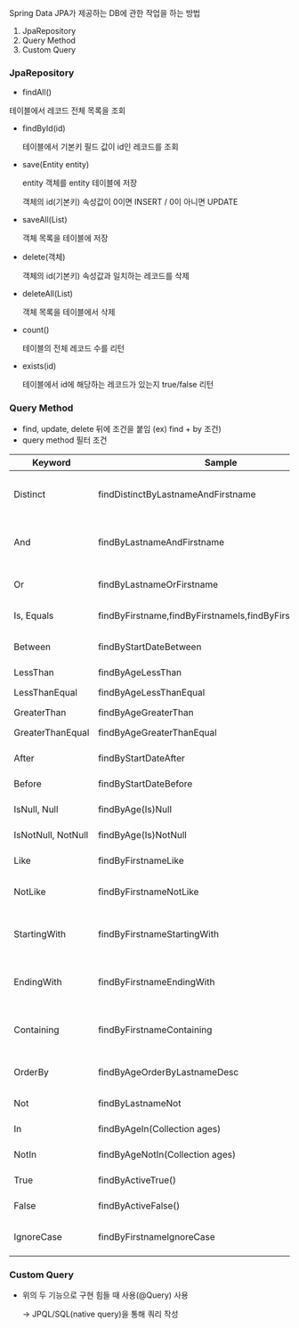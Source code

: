 Spring Data JPA가 제공하는 DB에 관한 작업을 하는 방법
1. JpaRepository
2. Query Method
3. Custom Query

### JpaRepository

- findAll()

테이블에서 레코드 전체 목록을 조회

- findById(id)

  테이블에서 기본키 필드 값이 id인 레코드를 조회

- save(Entity entity)

  entity 객체를 entity 테이블에 저장

  객체의 id(기본키) 속성값이 0이면 INSERT / 0이 아니면 UPDATE

- saveAll(List)

  객체 목록을 테이블에 저장

- delete(객체)

  객체의 id(기본키) 속성값과 일치하는 레코드를 삭제

- deleteAll(List)

  객체 목록을 테이블에서 삭제

- count()

  테이블의 전체 레코드 수를 리턴

- exists(id)

  테이블에서 id에 해당하는 레코드가 있는지 true/false 리턴


### ****Query Method****

- find, update, delete 뒤에 조건을 붙임 (ex) find + by 조건)
- query method 필터 조건

| Keyword | Sample | JPQL snippet |
| --- | --- | --- |
| Distinct | findDistinctByLastnameAndFirstname | select distinct …​ where x.lastname = ?1 and x.firstname = ?2 |
| And | findByLastnameAndFirstname | … where x.lastname = ?1 and x.firstname = ?2 |
| Or | findByLastnameOrFirstname | … where x.lastname = ?1 or x.firstname = ?2 |
| Is, Equals | findByFirstname,findByFirstnameIs,findByFirstnameEquals | … where x.firstname = ?1 |
| Between | findByStartDateBetween | … where x.startDate between ?1 and ?2 |
| LessThan | findByAgeLessThan | … where x.age < ?1 |
| LessThanEqual | findByAgeLessThanEqual | … where x.age <= ?1 |
| GreaterThan | findByAgeGreaterThan | … where x.age > ?1 |
| GreaterThanEqual | findByAgeGreaterThanEqual | … where x.age >= ?1 |
| After | findByStartDateAfter | … where x.startDate > ?1 |
| Before | findByStartDateBefore | … where x.startDate < ?1 |
| IsNull, Null | findByAge(Is)Null | … where x.age is null |
| IsNotNull, NotNull | findByAge(Is)NotNull | … where x.age not null |
| Like | findByFirstnameLike | … where x.firstname like ?1 |
| NotLike | findByFirstnameNotLike | … where x.firstname not like ?1 |
| StartingWith | findByFirstnameStartingWith | … where x.firstname like ?1 (parameter bound with appended %) |
| EndingWith | findByFirstnameEndingWith | … where x.firstname like ?1 (parameter bound with prepended %) |
| Containing | findByFirstnameContaining | … where x.firstname like ?1 (parameter bound wrapped in %) |
| OrderBy | findByAgeOrderByLastnameDesc | … where x.age = ?1 order by x.lastname desc |
| Not | findByLastnameNot | … where x.lastname <> ?1 |
| In | findByAgeIn(Collection ages) | … where x.age in ?1 |
| NotIn | findByAgeNotIn(Collection ages) | … where x.age not in ?1 |
| True | findByActiveTrue() | … where x.active = true |
| False | findByActiveFalse() | … where x.active = false |
| IgnoreCase | findByFirstnameIgnoreCase | … where UPPER(x.firstname) = UPPER(?1) |

### ****Custom Query****

- 위의 두 기능으로 구현 힘들 때 사용(@Query) 사용

  → JPQL/SQL(native query)을 통해 쿼리 작성